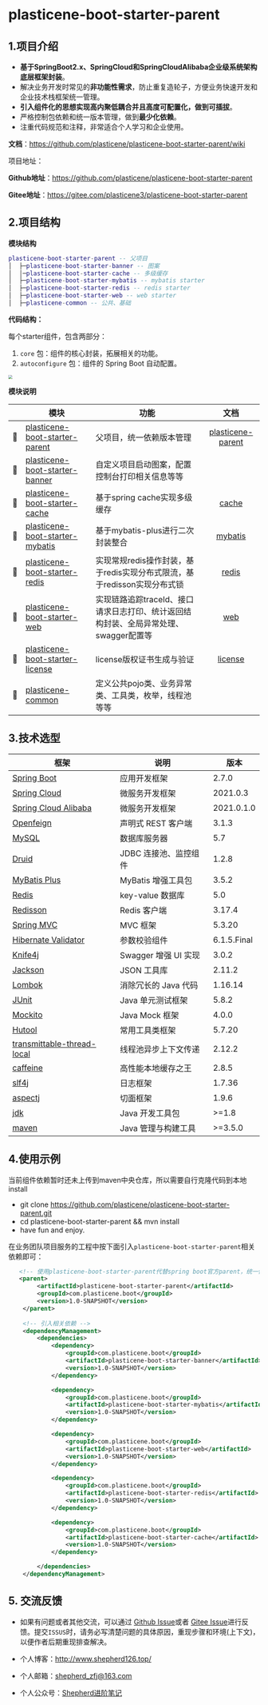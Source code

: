# plasticene-boot-starter-parent

## 1.项目介绍

- **基于SpringBoot2.x、SpringCloud和SpringCloudAlibaba企业级系统架构底层框架封装**。
- 解决业务开发时常见的**非功能性需求**，防止重复造轮子，方便业务快速开发和企业技术栈框架统一管理。
- **引入组件化的思想实现高内聚低耦合并且高度可配置化，做到可插拔**。
- 严格控制包依赖和统一版本管理，做到**最少化依赖**。
- 注重代码规范和注释，非常适合个人学习和企业使用。

**文档**：https://github.com/plasticene/plasticene-boot-starter-parent/wiki

项目地址：

**Github地址**：https://github.com/plasticene/plasticene-boot-starter-parent

**Gitee地址**：https://gitee.com/plasticene3/plasticene-boot-starter-parent

## 2.项目结构

**模块结构**

```lua
plasticene-boot-starter-parent -- 父项目
│  ├─plasticene-boot-starter-banner -- 图案
│  │─plasticene-boot-starter-cache -- 多级缓存
│  ├─plasticene-boot-starter-mybatis -- mybatis starter
│  ├─plasticene-boot-starter-redis -- redis starter
│  ├─plasticene-boot-starter-web -- web starter
│  ├─plasticene-common -- 公共、基础
```

**代码结构：**

每个starter组件，包含两部分：

1. `core` 包：组件的核心封装，拓展相关的功能。
2. `autoconfigure` 包：组件的 Spring Boot 自动配置。

<img src="https://markdown-file-zfj.oss-cn-hangzhou.aliyuncs.com/%E4%BB%A3%E7%A0%81%E7%BB%93%E6%9E%84.png" style="zoom:50%;" />

**模块说明**

|      | 模块                                                         | 功能                                                         |                             文档                             |
| :--: | ------------------------------------------------------------ | ------------------------------------------------------------ | :----------------------------------------------------------: |
|  🚀   | [plasticene-boot-starter-parent](https://github.com/plasticene/plasticene-boot-starter-parent) | 父项目，统一依赖版本管理                                     | [plasticene-parent](https://github.com/plasticene/plasticene-boot-starter-parent/wiki) |
|  🚀   | [plasticene-boot-starter-banner](https://github.com/plasticene/plasticene-boot-starter-parent/tree/main/plasticene-boot-starter-banner) | 自定义项目启动图案，配置控制台打印相关信息等等               |                                                              |
|  🚀   | [plasticene-boot-starter-cache](https://github.com/plasticene/plasticene-boot-starter-parent/tree/main/plasticene-boot-starter-cache) | 基于spring cache实现多级缓存                                 | [cache](https://github.com/plasticene/plasticene-boot-starter-parent/wiki/multilevel-cache(%E5%A4%9A%E7%BA%A7%E7%BC%93%E5%AD%98)) |
|  🚀   | [plasticene-boot-starter-mybatis](https://github.com/plasticene/plasticene-boot-starter-parent/tree/main/plasticene-boot-starter-mybatis) | 基于mybatis-plus进行二次封装整合                             | [mybatis](https://github.com/plasticene/plasticene-boot-starter-parent/wiki/mybatis%E4%BA%8C%E6%AC%A1%E5%B0%81%E8%A3%85starter) |
|  🚀   | [plasticene-boot-starter-redis](https://github.com/plasticene/plasticene-boot-starter-parent/tree/main/plasticene-boot-starter-redis) | 实现常规redis操作封装，基于redis实现分布式限流，基于redisson实现分布式锁 | [redis](https://github.com/plasticene/plasticene-boot-starter-parent/wiki/plasticene-boot-starter-redis) |
|  🚀   | [plasticene-boot-starter-web](https://github.com/plasticene/plasticene-boot-starter-parent/tree/main/plasticene-boot-starter-web) | 实现链路追踪traceId、接口请求日志打印、统计返回结构封装、全局异常处理、swagger配置等 | [web](https://github.com/plasticene/plasticene-boot-starter-parent/wiki/plasticene-boot-starter-web) |
|  🚀   | [plasticene-boot-starter-license](https://github.com/plasticene/plasticene-boot-starter-parent/tree/main/plasticene-boot-starter-license) | license版权证书生成与验证                                    | [license](https://github.com/plasticene/plasticene-boot-starter-parent/wiki/plasticene-boot-starter-license) |
|  🚀   | [plasticene-common](https://github.com/plasticene/plasticene-boot-starter-parent/tree/main/plasticene-common) | 定义公共pojo类、业务异常类、工具类，枚举，线程池等等         |                                                              |



## 3.技术选型

| 框架                                                         | 说明                  | 版本        |
| ------------------------------------------------------------ | --------------------- | ----------- |
| [Spring Boot](https://spring.io/projects/spring-boot)        | 应用开发框架          | 2.7.0       |
| [Spring Cloud](https://spring.io/projects/spring-cloud)      | 微服务开发框架        | 2021.0.3    |
| [Spring Cloud Alibaba](https://spring.io/projects/spring-cloud-alibaba) | 微服务开发框架        | 2021.0.1.0  |
| [Openfeign](https://spring.io/projects/spring-cloud-openfeign) | 声明式 REST 客户端    | 3.1.3       |
| [MySQL](https://www.mysql.com/cn/)                           | 数据库服务器          | 5.7         |
| [Druid](https://github.com/alibaba/druid)                    | JDBC 连接池、监控组件 | 1.2.8       |
| [MyBatis Plus](https://mp.baomidou.com/)                     | MyBatis 增强工具包    | 3.5.2       |
| [Redis](https://redis.io/)                                   | key-value 数据库      | 5.0         |
| [Redisson](https://github.com/redisson/redisson)             | Redis 客户端          | 3.17.4      |
| [Spring MVC](https://github.com/spring-projects/spring-framework/tree/master/spring-webmvc) | MVC 框架              | 5.3.20      |
| [Hibernate Validator](https://github.com/hibernate/hibernate-validator) | 参数校验组件          | 6.1.5.Final |
| [Knife4j](https://gitee.com/xiaoym/knife4j)                  | Swagger 增强 UI 实现  | 3.0.2       |
| [Jackson](https://github.com/FasterXML/jackson)              | JSON 工具库           | 2.11.2      |
| [Lombok](https://projectlombok.org/)                         | 消除冗长的 Java 代码  | 1.16.14     |
| [JUnit](https://junit.org/junit5/)                           | Java 单元测试框架     | 5.8.2       |
| [Mockito](https://github.com/mockito/mockito)                | Java Mock 框架        | 4.0.0       |
| [Hutool](https://www.hutool.cn/docs/#/)                      | 常用工具类框架        | 5.7.20      |
| [transmittable-thread-local](https://github.com/alibaba/transmittable-thread-local) | 线程池异步上下文传递  | 2.12.2      |
| [caffeine](https://github.com/ben-manes/caffeine)            | 高性能本地缓存之王    | 2.8.5       |
| [slf4j](https://www.slf4j.org/)                              | 日志框架              | 1.7.36      |
| [aspectj](https://www.eclipse.org/aspectj/)                  | 切面框架              | 1.9.6       |
| [jdk](https://github.com/openjdk/jdk)                        | Java 开发工具包       | >=1.8       |
| [maven](https://maven.apache.org/)                           | Java 管理与构建工具   | >=3.5.0     |

## 4.使用示例

当前组件依赖暂时还未上传到maven中央仓库，所以需要自行克隆代码到本地install

- git clone https://github.com/plasticene/plasticene-boot-starter-parent.git
- cd plasticene-boot-starter-parent && mvn install
- have fun and enjoy.

在业务团队项目服务的工程中按下面引入`plasticene-boot-starter-parent`相关依赖即可：

```xml
   <!-- 使用plasticene-boot-starter-parent代替spring boot官方parent，统一依赖版本管理 -->
   <parent>
        <artifactId>plasticene-boot-starter-parent</artifactId>
        <groupId>com.plasticene.boot</groupId>
        <version>1.0-SNAPSHOT</version>
    </parent>
    
    <!-- 引入相关依赖 -->
    <dependencyManagement>
        <dependencies>
            <dependency>
                <groupId>com.plasticene.boot</groupId>
                <artifactId>plasticene-boot-starter-banner</artifactId>
                <version>1.0-SNAPSHOT</version>
            </dependency>

            <dependency>
                <groupId>com.plasticene.boot</groupId>
                <artifactId>plasticene-boot-starter-mybatis</artifactId>
                <version>1.0-SNAPSHOT</version>
            </dependency>

            <dependency>
                <groupId>com.plasticene.boot</groupId>
                <artifactId>plasticene-boot-starter-web</artifactId>
                <version>1.0-SNAPSHOT</version>
            </dependency>

            <dependency>
                <groupId>com.plasticene.boot</groupId>
                <artifactId>plasticene-boot-starter-redis</artifactId>
                <version>1.0-SNAPSHOT</version>
            </dependency>

            <dependency>
                <groupId>com.plasticene.boot</groupId>
                <artifactId>plasticene-boot-starter-cache</artifactId>
                <version>1.0-SNAPSHOT</version>
            </dependency>

        </dependencies>
    </dependencyManagement>

```



## 5. 交流反馈

- 如果有问题或者其他交流，可以通过 [Github Issue](https://github.com/plasticene/plasticene-boot-starter-parent/issues)或者 [Gitee Issue](https://gitee.com/plasticene3/plasticene-boot-starter-parent/issues)进行反馈。提交`ISSUS`时，请务必写清楚问题的具体原因，重现步骤和环境(上下文)，以便作者后期重现排查解决。

- 个人博客：http://www.shepherd126.top/

- 个人邮箱：shepherd_zfj@163.com

- 个人公众号：[Shepherd进阶笔记](https://camo.githubusercontent.com/1275dd8e8b4118823c0f8976f653945eafe77708877e832c59f9a4d9e9d31180/68747470733a2f2f6d61726b646f776e2d66696c652d7a666a2e6f73732d636e2d68616e677a686f752e616c6979756e63732e636f6d2f4f6666696369616c2532304163636f756e742e6a7067)

  